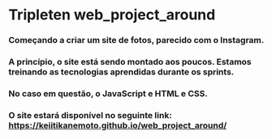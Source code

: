 # Tripleten web_project_around


### Começando a criar um site de fotos, parecido com o Instagram.
### A princípio, o site está sendo montado aos poucos. Estamos treinando as tecnologias aprendidas durante os sprints.
### No caso em questão, o JavaScript e HTML e CSS.

### O site estará disponível no seguinte link: https://keiitikanemoto.github.io/web_project_around/

